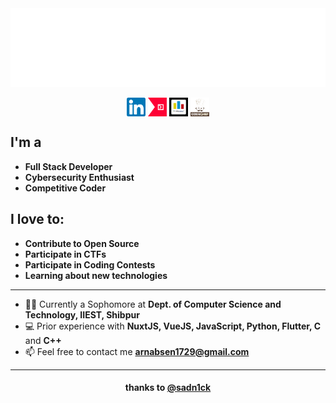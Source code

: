 <div align="center">
	<body>
    <img src="./imgs/header.svg">
    </body>
</div>

<p align="center">
<a href="https://www.linkedin.com/in/arnab-sen-b6950a194/" target="blank"><img align="center" src="./imgs/Linkedin.svg" alt="LinkedIn" height="30" width="30" /></a>
<a href="https://ctftime.org/team/89677" target="blank"><img align="center" src="./imgs/ctftime.png" alt="CTFTime" height="30" width="30" /></a>
<a href="https://codeforces.com/profile/arnab1729" target="blank"><img align="center" src="./imgs/cf.png" alt="Codeforces" height="30" width="30" /></a>
<a href="https://www.codechef.com/users/arnab1729" target="blank"><img align="center" src="./imgs/cc.png" alt="CC" height="30" width="30" /></a>
</p>

## I'm a
 - **Full Stack Developer**
 - **Cybersecurity Enthusiast**
 - **Competitive Coder**

## I love to:
 - **Contribute to Open Source**
 - **Participate in CTFs**
 - **Participate in Coding Contests**
 - **Learning about new technologies**

<hr>

- 👨‍🎓 Currently a Sophomore at **Dept. of Computer Science and Technology, IIEST, Shibpur**
- 💻 Prior experience with **NuxtJS, VueJS, JavaScript, Python, Flutter, C** and **C++**
- 📫 Feel free to contact me **arnabsen1729@gmail.com**

<hr>


<h4 align="center"> thanks to <a href="https://github.com/sadn1ck">@sadn1ck</a></h4>

